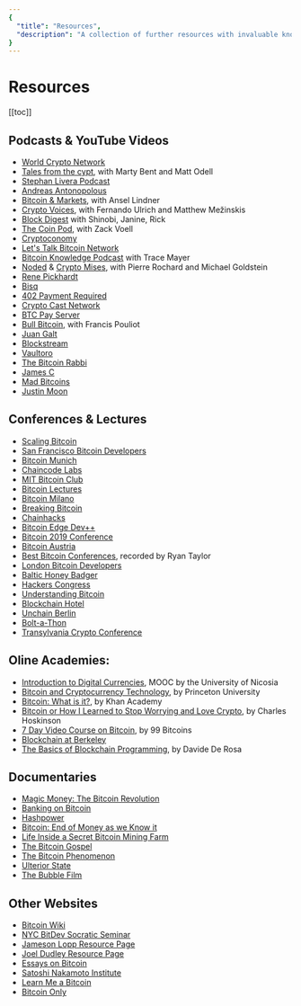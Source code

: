 ```yaml
---
{
  "title": "Resources",
  "description": "A collection of further resources with invaluable knowledge about Bitcoin. Towards Liberty is an archive of knowledge about Bitcoin, Economics and Natural Law."
}
---
```


# Resources

[[toc]]


## Podcasts & YouTube Videos

- [World Crypto Network](https://worldcryptonetwork.com/)
- [Tales from the cypt](https://anchor.fm/tales-from-the-crypt), with Marty Bent and Matt Odell
- [Stephan Livera Podcast](https://stephanlivera.com/)
- [Andreas Antonopolous](https://antonopoulos.com/)
- [Bitcoin & Markets](http://bitcoinandmarkets.com/), with Ansel Lindner
- [Crypto Voices](https://cryptovoices.com/), with Fernando Ulrich and Matthew Mežinskis
- [Block Digest](https://youtube.com/c/blockdigest) with Shinobi, Janine, Rick
- [The Coin Pod](https://www.spreaker.com/show/2829804), with Zack Voell
- [Cryptoconomy](https://cryptoconomy.life/)
- [Let's Talk Bitcoin Network](https://letstalkbitcoin.com/)
- [Bitcoin Knowledge Podcast](https://www.bitcoin.kn/) with Trace Mayer
- [Noded](https://noded.org/) & [Crypto Mises](https://nakamotoinstitute.org/podcast/), with Pierre Rochard and Michael Goldstein
- [Rene Pickhardt](https://www.youtube.com/user/renepickhardt)
- [Bisq](https://www.youtube.com/channel/UCDrHtlIlYfdRx4Gr-MV8NrA)
- [402 Payment Required](https://www.youtube.com/channel/UC_62FowZPxGB6ysv4mcj20A)
- [Crypto Cast Network](https://www.youtube.com/channel/UCHFL9uTsDbOuBtkhfabU38w)
- [BTC Pay Server](https://www.youtube.com/channel/UCpG9WL6TJuoNfFVkaDMp9ug)
- [Bull Bitcoin](https://www.youtube.com/channel/UC9acjFaknVIlsMMYwVXtcvQ), with Francis Pouliot
- [Juan Galt](https://www.youtube.com/channel/UCDkDNKQ2AHAe-Ic65bTsAYg)
- [Blockstream](https://www.youtube.com/channel/UCZNt3fZazX9cwWcC9vjDJ4Q)
- [Vaultoro](https://www.youtube.com/channel/UCbvL48eL9WaRKL54vN8UmIA)
- [The Bitcoin Rabbi](https://www.youtube.com/channel/UCK7YDySMvBwBONp9CYg-L7A)
- [James C](https://www.youtube.com/channel/UCmfBqfNjJdbG_cEn79rwnQw)
- [Mad Bitcoins](https://www.youtube.com/channel/UCQgjyXLLMtG99Dkh8Yvw-3g)
- [Justin Moon](https://www.youtube.com/channel/UCLp4OswuHySZZ3zrVBIoDjg)

## Conferences & Lectures

- [Scaling Bitcoin](https://www.youtube.com/channel/UCmwaDulmQtX-H8FOSQTKqMg)
- [San Francisco Bitcoin Developers](https://www.youtube.com/channel/UCREs0ConyCR2sEFf-DrLRMw)
- [Bitcoin Munich](https://www.youtube.com/channel/UCMGhEkFhggISeyK3CuqNIeA)
- [Chaincode Labs](https://www.youtube.com/channel/UC9OcX1kIjsowRRZzl8tD27w)
- [MIT Bitcoin Club](https://www.youtube.com/channel/UCmDZ0qO_HVp2Uh0k_MaOlzg)
- [Bitcoin Lectures](https://www.youtube.com/channel/UC5nVX9C2vM1dFg0BvatKEOg)
- [Bitcoin Milano](https://www.youtube.com/channel/UC8oWjgG__6AH8BV3UETwuJw)
- [Breaking Bitcoin](https://breaking-bitcoin.com/)
- [Chainhacks](https://blockchain-hackathon.com/)
- [Bitcoin Edge Dev++](https://www.youtube.com/channel/UCywSzGiWWcUG1gTp45YdPUQ)
- [Bitcoin 2019 Conference](https://www.youtube.com/channel/UCtOV5M-T3GcsJAq8QKaf0lg)
- [Bitcoin Austria](https://www.youtube.com/channel/UCE7kqaDt3jJWqgCac5IiRAQ)
- [Best Bitcoin Conferences](https://www.youtube.com/channel/UCxfh-2aOR5hZUjxJLQ2CIHw), recorded by Ryan Taylor
- [London Bitcoin Developers](https://www.youtube.com/channel/UCAcGdRw9Q-Ga_0Eap9_D_NQ)
- [Baltic Honey Badger](https://bh2019.hodlhodl.com/)
- [Hackers Congress](https://www.youtube.com/channel/UCfHJ5Y3akQ7LA0PQmSYlYmQ)
- [Understanding Bitcoin](https://understandingbtc.com/)
- [Blockchain Hotel](https://conf.blockchainhotel.de/)
- [Unchain Berlin](https://www.unchain-convention.com/)
- [Bolt-a-Thon](https://boltathon.com/)
- [Transylvania Crypto Conference](https://tcconf.ro/)

## Oline Academies:

- [Introduction to Digital Currencies](https://digitalcurrency.unic.ac.cy/free-introductory-mooc/), MOOC by the University of Nicosia
- [Bitcoin and Cryptocurrency Technology](https://online.princeton.edu/node/206), by Princeton University
- [Bitcoin: What is it?](https://www.khanacademy.org/economics-finance-domain/core-finance/money-and-banking/bitcoin/v/bitcoin-what-is-it), by Khan Academy
- [Bitcoin or How I Learned to Stop Worrying and Love Crypto](https://www.udemy.com/bitcoin-or-how-i-learned-to-stop-worrying-and-love-crypto/), by Charles Hoskinson
- [7 Day Video Course on Bitcoin](https://99bitcoins.com/subscribe-to-newsletter/), by 99 Bitcoins
- [Blockchain at Berkeley](https://www.youtube.com/channel/UC5sgoRfoSp3jeX4DEqKLwKg)
- [The Basics of Blockchain Programming](https://davidederosa.com/basic-blockchain-programming/), by Davide De Rosa

## Documentaries

- [Magic Money: The Bitcoin Revolution](https://www.youtube.com/watch?v=PVo5wCSnmSs)
- [Banking on Bitcoin](https://www.netflix.com/de-en/title/80154500)
- [Hashpower](http://investorfieldguide.com/hashpower/)
- [Bitcoin: End of Money as we Know it](http://theendofmoneyasweknowit.com/)
- [Life Inside a Secret Bitcoin Mining Farm](https://www.youtube.com/watch?v=K8kua5B5K3I)
- [The Bitcoin Gospel](https://www.youtube.com/watch?v=2I6dXRK9oJo)
- [The Bitcoin Phenomenon](https://www.youtube.com/watch?v=6pWblf8COH4)
- [Ulterior State](https://www.youtube.com/watch?v=yQGQXy0RIIo)
- [The Bubble Film](https://letusdisagree.com/bubbles/)

## Other Websites

- [Bitcoin Wiki](https://en.bitcoin.it/wiki/Main_Page)
- [NYC BitDev Socratic Seminar](https://bitdevs.org/)
- [Jameson Lopp Resource Page](https://lopp.net/bitcoin.html)
- [Joel Dudley Resource Page](https://github.com/Xel/Blockchain-stuff/blob/master/README.md)
- [Essays on Bitcoin](https://www.essaysonbitcoin.com/)
- [Satoshi Nakamoto Institute](https://nakamotoinstitute.org/)
- [Learn Me a Bitcoin](http://learnmeabitcoin.com/)
- [Bitcoin Only](http://learnmeabitcoin.com/)

